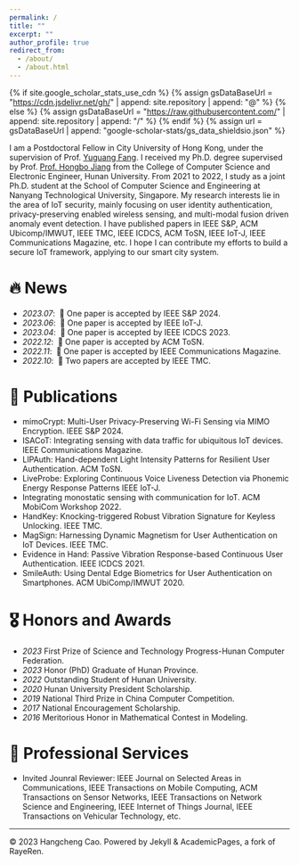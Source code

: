 ```yaml
---
permalink: /
title: ""
excerpt: ""
author_profile: true
redirect_from: 
  - /about/
  - /about.html
---
```


{% if site.google_scholar_stats_use_cdn %}
{% assign gsDataBaseUrl = "https://cdn.jsdelivr.net/gh/" | append: site.repository | append: "@" %}
{% else %}
{% assign gsDataBaseUrl = "https://raw.githubusercontent.com/" | append: site.repository | append: "/" %}
{% endif %}
{% assign url = gsDataBaseUrl | append: "google-scholar-stats/gs_data_shieldsio.json" %}

<span class='anchor' id='about-me'></span>

I am a Postdoctoral Fellow in City University of Hong Kong, under the supervision of Prof. <a href="https://www.cs.cityu.edu.hk/~yugufang/" title="Supervisor">Yuguang Fang</a>. I received my Ph.D. degree supervised by Prof. <a href="https://hongbojiang2004.github.io/en/" title="Supervisor">Prof. Hongbo Jiang</a> from the College of Computer Science and Electronic Engineer, Hunan University. From 2021 to 2022, I study as a joint Ph.D. student at the School of Computer Science and Engineering at Nanyang Technological University, Singapore. My research interests lie in the area of IoT security, mainly focusing on user identity authentication, privacy-preserving enabled wireless sensing, and multi-modal fusion driven anomaly event detection. I have published papers in IEEE S&P, ACM Ubicomp/IMWUT, IEEE TMC, IEEE ICDCS, ACM ToSN, IEEE IoT-J, IEEE Communications Magazine, etc. I hope I can contribute my efforts to build a secure IoT framework, applying to our smart city system. 


# 🔥 News
- *2023.07*: &nbsp;🎉 One paper is accepted by IEEE S&P 2024. 
- *2023.06*: &nbsp;🎉 One paper is accepted by IEEE IoT-J.
- *2023.04*: &nbsp;🎉 One paper is accepted by IEEE ICDCS 2023.
- *2022.12*: &nbsp;🎉 One paper is accepted by ACM ToSN.
- *2022.11*: &nbsp;🎉 One paper is accepted by IEEE Communications Magazine.
- *2022.10*: &nbsp;🎉 Two papers are accepted by IEEE TMC.


# 📝 Publications
- mimoCrypt: Multi-User Privacy-Preserving Wi-Fi Sensing via MIMO Encryption. IEEE S&P 2024.
- ISACoT: Integrating sensing with data traffic for ubiquitous IoT devices. IEEE Communications Magazine.
- LIPAuth: Hand-dependent Light Intensity Patterns for Resilient User Authentication. ACM ToSN.
- LiveProbe: Exploring Continuous Voice Liveness Detection via Phonemic Energy Response Patterns IEEE IoT-J.
- Integrating monostatic sensing with communication for IoT. ACM MobiCom Workshop 2022.
- HandKey: Knocking-triggered Robust Vibration Signature for Keyless Unlocking. IEEE TMC.
- MagSign: Harnessing Dynamic Magnetism for User Authentication on IoT Devices. IEEE TMC.
- Evidence in Hand: Passive Vibration Response-based Continuous User Authentication. IEEE ICDCS 2021.
- SmileAuth: Using Dental Edge Biometrics for User Authentication on Smartphones. ACM UbiComp/IMWUT 2020.
              
            

# 🎖 Honors and Awards
- *2023* First Prize of Science and Technology Progress-Hunan Computer Federation.
- *2023* Honor (PhD) Graduate of Hunan Province. 
- *2022* Outstanding Student of Hunan University. 
- *2020* Hunan University President Scholarship.  
- *2019* National Third Prize in China Computer Competition. 
- *2017* National Encouragement Scholarship. 
- *2016* Meritorious Honor in Mathematical Contest in Modeling. 

# 📖 Professional Services
- Invited Jounral Reviewer: IEEE Journal on Selected Areas in Communications, IEEE Transactions on Mobile Computing, ACM Transactions on Sensor Networks, IEEE Transactions on Network Science and Engineering, IEEE Internet of Things Journal,  IEEE Transactions on Vehicular Technology, etc.

--------------------------------------------------------------------------------------------------------------------------------------------------------------------------------
© 2023 Hangcheng Cao. Powered by Jekyll & AcademicPages, a fork of RayeRen.

